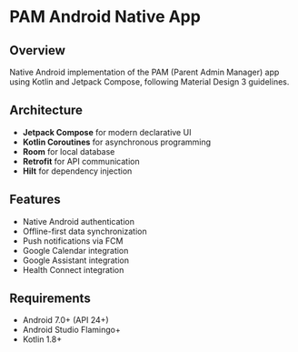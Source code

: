# PAM Android Native App

## Overview
Native Android implementation of the PAM (Parent Admin Manager) app using Kotlin and Jetpack Compose, following Material Design 3 guidelines.

## Architecture
- **Jetpack Compose** for modern declarative UI
- **Kotlin Coroutines** for asynchronous programming
- **Room** for local database
- **Retrofit** for API communication
- **Hilt** for dependency injection

## Features
- Native Android authentication
- Offline-first data synchronization
- Push notifications via FCM
- Google Calendar integration
- Google Assistant integration
- Health Connect integration

## Requirements
- Android 7.0+ (API 24+)
- Android Studio Flamingo+
- Kotlin 1.8+